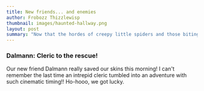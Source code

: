 ```yaml
---
title: New friends... and enemies
author: Frobozz Thizzlewisp
thumbnail: images/haunted-hallway.png
layout: post
summary: "Now that the hordes of creepy little spiders and those biting, blood-sucking stirges have been dispatched, it's time to take a rest and record the day's work thus far..."
---
```


### Dalmann: Cleric to the rescue!

Our new friend Dalmann really saved our skins this morning! I can't remember the last time an intrepid cleric tumbled into an adventure with such cinematic timing!! Ho-hooo, we got lucky.
